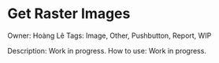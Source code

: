 # Get Raster Images

Owner: Hoàng Lê
Tags: Image, Other, Pushbutton, Report, WIP

Description: Work in progress.
How to use: Work in progress.